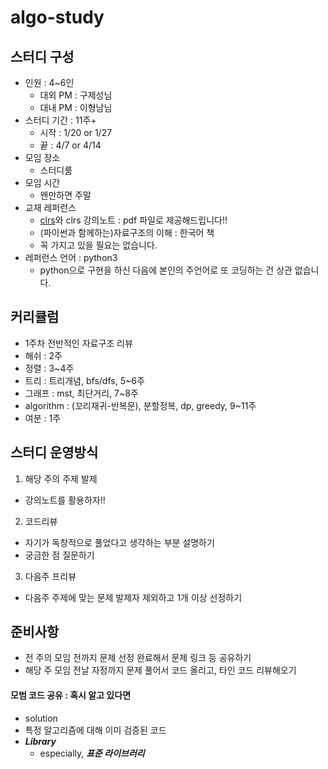 # algo-study

## 스터디 구성

- 인원 : 4~6인
  - 대외 PM : 구제성님
  - 대내 PM : 이형남님
- 스터디 기간 : 11주+
  - 시작 : 1/20 or 1/27
  - 끝 : 4/7 or 4/14
- 모임 장소
  - 스터디룸
- 모임 시간
  - 왠만하면 주말
- 교재 레퍼런스
  - [clrs](http://www.kyobobook.co.kr/product/detailViewKor.laf?ejkGb=KOR&mallGb=KOR&barcode=9791156641131&orderClick=LEA&Kc=)와 clrs 강의노트 : pdf 파일로 제공해드립니다!!
  - (파이썬과 함께하는)자료구조의 이해 : 한국어 책
  - 꼭 가지고 있을 필요는 없습니다.
- 레퍼런스 언어 : python3
  - python으로 구현을 하신 다음에 본인의 주언어로 또 코딩하는 건 상관 없습니다.

## 커리큘럼

- 1주차 전반적인 자료구조 리뷰
- 해쉬 : 2주
- 정렬 : 3~4주
- 트리 : 트리개념, bfs/dfs, 5~6주
- 그래프 : mst, 최단거리, 7~8주
- algorithm : (꼬리재귀-반복문), 분할정복, dp, greedy, 9~11주
- 여분 : 1주

## 스터디 운영방식

1. 해당 주의 주제 발제
  - 강의노트를 활용하자!!
2. 코드리뷰
  - 자기가 독창적으로 풀었다고 생각하는 부분 설명하기
  - 궁금한 점 질문하기
3. 다음주 프리뷰
  - 다음주 주제에 맞는 문제 발제자 제외하고 1개 이상 선정하기

## 준비사항

- 전 주의 모임 전까지 문제 선정 완료해서 문제 링크 등 공유하기
- 해당 주 모임 전날 자정까지 문제 풀어서 코드 올리고, 타인 코드 리뷰해오기

#### 모범 코드 공유 : 혹시 알고 있다면

- solution
- 특정 알고리즘에 대해 이미 검증된 코드
- ***Library***
  - especially, ***표준 라이브러리***
